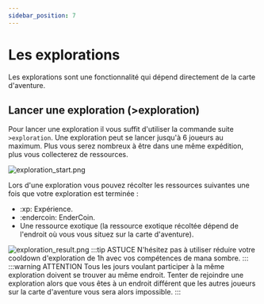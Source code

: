 ```yaml
---
sidebar_position: 7
---
```


# Les explorations

Les explorations sont une fonctionnalité qui dépend directement de la carte d'aventure. 

## Lancer une exploration (>exploration)
Pour lancer une exploration il vous suffit d'utiliser la commande suite `>exploration`. Une exploration peut se lancer jusqu'à 6 joueurs au maximum. Plus vous serez nombreux à être dans une même expédition, plus vous collecterez de ressources.

![exploration_start.png](/img/commands_example/exploration_start.png)

Lors d'une exploration vous pouvez récolter les ressources suivantes une fois que votre exploration est terminée :
- :xp: Expérience.
- :endercoin: EnderCoin.
- Une ressource exotique (la ressource exotique récoltée dépend de l'endroit où vous vous situez sur la carte d'aventure).

![exploration_result.png](/img/commands_example/exploration_result.png)
:::tip ASTUCE
N'hésitez pas à utiliser réduire votre cooldown d'exploration de 1h avec vos compétences de mana sombre.
:::
:::warning ATTENTION
Tous les jours voulant participer à la même exploration doivent se trouver au même endroit. Tenter de rejoindre une exploration alors que vous êtes à un endroit différent que les autres joueurs sur la carte d'aventure vous sera alors impossible.
:::